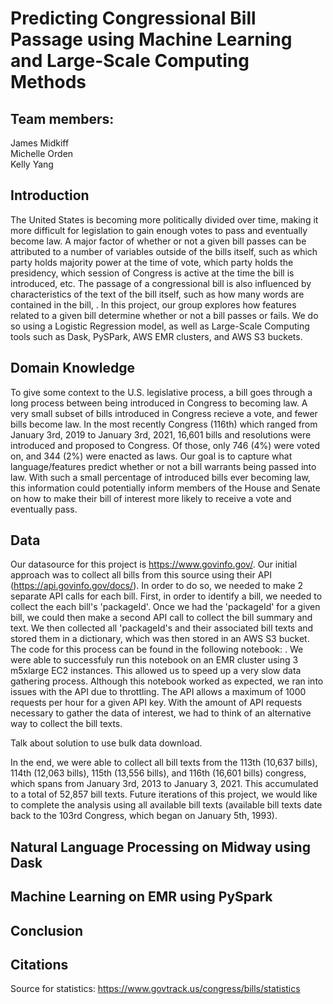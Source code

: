 # Predicting Congressional Bill Passage using Machine Learning and Large-Scale Computing Methods

## Team members:
James Midkiff<br/>
Michelle Orden<br/>
Kelly Yang<br/>

## Introduction

The United States is becoming more politically divided over time, making it more difficult for legislation to gain enough votes to pass and eventually become law. A major factor of whether or not a given bill passes can be attributed to a number of variables outside of the bills itself, such as which party holds majority power at the time of vote, which party holds the presidency, which session of Congress is active at the time the bill is introduced, etc. The passage of a congressional bill is also influenced by characteristics of the text of the bill itself, such as how many words are contained in the bill, <insert a few more characteristcs>. In this project, our group explores how features related to a given bill determine whether or not a bill passes or fails. We do so using a Logistic Regression model, as well as Large-Scale Computing tools such as Dask, PySPark, AWS EMR clusters, and AWS S3 buckets.


## Domain Knowledge

To give some context to the U.S. legislative process, a bill goes through a long process between being introduced in Congress to becoming law. A very small subset of bills introduced in Congress recieve a vote, and fewer bills become law. In the most recently Congress (116th) which ranged from January 3rd, 2019 to January 3rd, 2021, 16,601 bills and resolutions were introduced and proposed to Congress. Of those, only 746 (4%) were voted on, and 344 (2%) were enacted as laws. Our goal is to capture what language/features predict whether or not a bill warrants being passed into law. With such a small percentage of introduced bills ever becoming law, this information could potentially inform members of the House and Senate on how to make their bill of interest more likely to receive a vote and eventually pass.

## Data

Our datasource for this project is https://www.govinfo.gov/. Our initial approach was to collect all bills from this source using their API (https://api.govinfo.gov/docs/). In order to do so, we needed to make 2 separate API calls for each bill. First, in order to identify a bill, we needed to collect the each bill's 'packageId'. Once we had the 'packageId' for a given bill, we could then make a second API call to collect the bill summary and text. We then collected all 'packageId's and their associated bill texts and stored them in a dictionary, which was then stored in an AWS S3 bucket. The code for this process can be found in the following notebook: <insert link to get_bills.ipynb>. We were able to successfuly run this notebook on an EMR cluster using 3 m5xlarge EC2 instances. This allowed us to speed up a very slow data gathering process. Although this notebook worked as expected, we ran into issues with the API due to throttling. The API allows a maximum of 1000 requests per hour for a given API key. With the amount of API requests necessary to gather the data of interest, we had to think of an alternative way to collect the bill texts.

Talk about solution to use bulk data download.

In the end, we were able to collect all bill texts from the 113th (10,637 bills), 114th (12,063 bills), 115th (13,556 bills), and 116th (16,601 bills) congress, which spans from January 3rd, 2013 to January 3, 2021. This accumulated to a total of 52,857 <check that this is correct> bill texts. Future iterations of this project, we would like to complete the analysis using all available bill texts (available bill texts date back to the 103rd Congress, which began on January 5th, 1993).

## Natural Language Processing on Midway using Dask

## Machine Learning on EMR using PySpark

## Conclusion

## Citations

Source for statistics: https://www.govtrack.us/congress/bills/statistics
